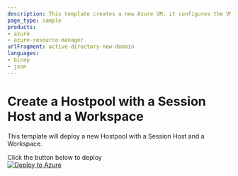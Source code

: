 ```yaml
---
description: This template creates a new Azure VM, it configures the VM to be an AD DC for a new Forest
page_type: sample
products:
- azure
- azure-resource-manager
urlFragment: active-directory-new-domain
languages:
- bicep
- json
---
```

# Create a Hostpool with a Session Host and a Workspace

This template will deploy a new Hostpool with a Session Host and a Workspace.

Click the button below to deploy  
[![Deploy to Azure](https://aka.ms/deploytoazurebutton)](https://portal.azure.com/#create/Microsoft.Template/uri/https%3A%2F%2Fraw.githubusercontent.com%2Ftomwechsler%2Fazure_bicep_arm_templates%2Fmain%2F01_active-directory-new-domain%2Fazuredeploy.json)